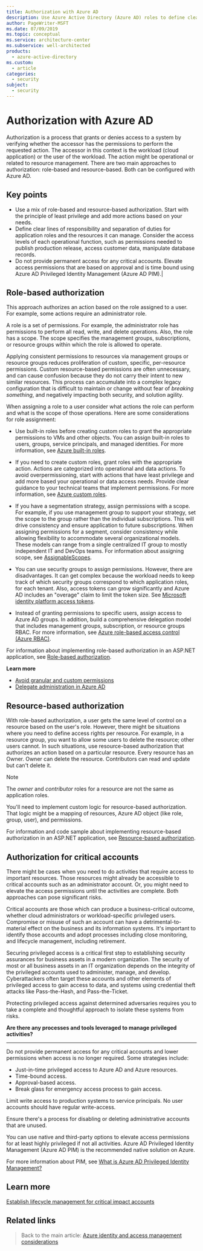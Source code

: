 ```yaml
---
title: Authorization with Azure AD
description: Use Azure Active Directory (Azure AD) roles to define clear lines of responsibility, access, and separation of duties.
author: PageWriter-MSFT
ms.date: 07/09/2019
ms.topic: conceptual
ms.service: architecture-center
ms.subservice: well-architected
products:
  - azure-active-directory
ms.custom:
  - article
categories:
  - security
subject:
  - security
---
```


# Authorization with Azure AD

Authorization is a process that grants or denies access to a system by verifying whether the accessor has the permissions to perform the requested action. The accessor in this context is the workload (cloud application) or the user of the workload. The action might be operational or related to resource management. There are two main approaches to authorization: role-based and resource-based. Both can be configured with Azure AD.

## Key points

- Use a mix of role-based and resource-based authorization. Start with the principle of least privilege and add more actions based on your needs.
- Define clear lines of responsibility and separation of duties for application roles and the resources it can manage. Consider the access levels of each operational function, such as permissions needed to publish production release, access customer data, manipulate database records.
- Do not provide permanent access for any critical accounts. Elevate access permissions that are based on approval and is time bound using Azure AD Privileged Identity Management (Azure AD PIM).|

## Role-based authorization

This approach authorizes an action based on the role assigned to a user. For example, some actions require an administrator role.

A role is a set of permissions. For example, the administrator role has permissions to perform all read, write, and delete operations. Also, the role has a scope. The scope specifies the management groups, subscriptions, or resource groups within which the role is allowed to operate.

Applying consistent permissions to resources via management groups or resource groups reduces proliferation of custom, specific, per-resource permissions. Custom resource-based permissions are often unnecessary, and can cause confusion because they do not carry their intent to new similar resources. This process can accumulate into a complex legacy configuration that is difficult to maintain or change without fear of *breaking something*, and negatively impacting both security, and solution agility.

When assigning a role to a user consider what actions the role can perform and what is the scope of those operations. Here are some considerations for role assignment:

- Use built-in roles before creating custom roles to grant the appropriate permissions to VMs and other objects. You can assign built-in roles to users, groups, service principals, and managed identities. For more information, see [Azure built-in roles](/azure/role-based-access-control/built-in-roles).

- If you need to create custom roles, grant roles with the appropriate action. Actions are categorized into operational and data actions. To avoid overpermissioning, start with actions that have least privilege and add more based your operational or data access needs. Provide clear guidance to your technical teams that implement permissions. For more information, see [Azure custom roles](/azure/role-based-access-control/custom-roles).

- If you have a segmentation strategy, assign permissions with a scope. For example, if you use management group to support your strategy, set the scope to the group rather than the individual subscriptions. This will drive consistency and ensure application to future subscriptions. When assigning permissions for a segment, consider consistency while allowing flexibility to accommodate several organizational models. These models can range from a single centralized IT group to mostly independent IT and DevOps teams. For information about assigning scope, see [AssignableScopes](/azure/role-based-access-control/role-definitions#assignablescopes).

- You can use security groups to assign permissions. However, there are disadvantages. It can get complex because the workload needs to keep track of which security groups correspond to which application roles, for each tenant. Also, access tokens can grow significantly and Azure AD includes an "overage" claim to limit the token size. See [Microsoft identity platform access tokens](/azure/active-directory/develop/access-tokens).

- Instead of granting permissions to specific users, assign access to Azure AD groups. In addition, build a comprehensive delegation model that includes management groups, subscription, or resource groups RBAC. For more information, see [Azure role-based access control (Azure RBAC)](/azure/role-based-access-control/overview).

For information about implementing role-based authorization in an ASP.NET application, see [Role-based authorization](../../multitenant-identity/authorize.md#role-based-authorization).

**Learn more**

- [Avoid granular and custom permissions](/azure/architecture/well-architected/security/design-admins#avoid-granular-and-custom-permissions)
- [Delegate administration in Azure AD](/azure/active-directory/roles/security-planning)

## Resource-based authorization

With role-based authorization, a user gets the same level of control on a resource based on the user's role. However, there might be situations where you need to define access rights per resource. For example, in a resource group, you want to allow some users to delete the resource; other users cannot. In such situations, use resource-based authorization that authorizes an action based on a particular resource. Every resource has an Owner. Owner can delete the resource. Contributors can read and update but can't delete it.

> [!NOTE]
> The *owner* and *contributor* roles for a resource are not the same as application roles.

You'll need to implement custom logic for resource-based authorization. That logic might be a mapping of resources, Azure AD object (like role, group, user), and permissions.

For information and code sample about implementing resource-based authorization in an ASP.NET application, see [Resource-based authorization](../../multitenant-identity/authorize.md#resource-based-authorization).

## Authorization for critical accounts

There might be cases when you need to do activities that require access to important resources. Those resources might already be accessible to critical accounts such as an administrator account. Or, you might need to elevate the access permissions until the activities are complete. Both approaches can pose significant risks.

Critical accounts are those which can produce a business-critical outcome, whether cloud administrators or workload-specific privileged users. Compromise or misuse of such an account can have a detrimental-to-material effect on the business and its information systems. It's important to identify those accounts and adopt processes including close monitoring, and lifecycle management, including retirement.

Securing privileged access is a critical first step to establishing security assurances for business assets in a modern organization. The security of most or all business assets in an IT organization depends on the integrity of the privileged accounts used to administer, manage, and develop. Cyberattackers often target these accounts and other elements of privileged access to gain access to data, and systems using credential theft attacks like Pass-the-Hash, and Pass-the-Ticket.

Protecting privileged access against determined adversaries requires you to take a complete and thoughtful approach to isolate these systems from risks.

**Are there any processes and tools leveraged to manage privileged activities?**
***

Do not provide permanent access for any critical accounts and lower permissions when access is no longer required. Some strategies include:

- Just-in-time privileged access to Azure AD and Azure resources.
- Time-bound access.
- Approval-based access.
- Break glass for emergency access process to gain access.

Limit write access to production systems to service principals. No user accounts should have regular write-access.

Ensure there's a process for disabling or deleting administrative accounts that are unused.

You can use native and third-party options to elevate access permissions for at least highly privileged if not all activities. Azure AD Privileged Identity Management (Azure AD PIM) is the recommended native solution on Azure.

For more information about PIM, see [What is Azure AD Privileged Identity Management?](/azure/active-directory/privileged-identity-management/pim-configure)

## Learn more

[Establish lifecycle management for critical impact accounts](/azure/architecture/well-architected/security/design-admins#establish-lifecycle-management-for-critical-impact-accounts)

## Related links

> Back to the main article: [Azure identity and access management considerations](design-identity.md)
